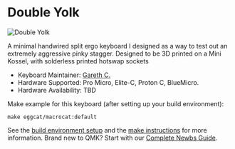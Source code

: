 
# Double Yolk

![Double Yolk]()

A minimal handwired split ergo keyboard I designed as a way to test out an extremely aggressive pinky stagger.
Designed to be 3D printed on a Mini Kossel, with solderless printed hotswap sockets

- Keyboard Maintainer: [Gareth C.](https://github.com/50an6xy06r6n)
- Hardware Supported: Pro Micro, Elite-C, Proton C, BlueMicro.
- Hardware Availability: TBD

Make example for this keyboard (after setting up your build environment):

    make eggcat/macrocat:default

See the [build environment setup](https://docs.qmk.fm/#/getting_started_build_tools) and the [make instructions](https://docs.qmk.fm/#/getting_started_make_guide) for more information. Brand new to QMK? Start with our [Complete Newbs Guide](https://docs.qmk.fm/#/newbs).
